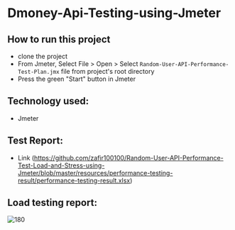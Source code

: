 # Dmoney-Api-Testing-using-Jmeter

## How to run this project
- clone the project
- From Jmeter, Select File > Open > Select ``` Random-User-API-Performance-Test-Plan.jmx ``` file from project's root directory
- Press the green "Start" button in Jmeter

## Technology used:
- Jmeter

## Test Report:
  - Link (https://github.com/zafir100100/Random-User-API-Performance-Test-Load-and-Stress-using-Jmeter/blob/master/resources/performance-testing-result/performance-testing-result.xlsx)

## Load testing report:

![180](https://github.com/zafir100100/Random-User-API-Performance-Test-Load-and-Stress-using-Jmeter/blob/master/resources/performance-testing-result/screenshots/load-testing/load-testing.PNG)
